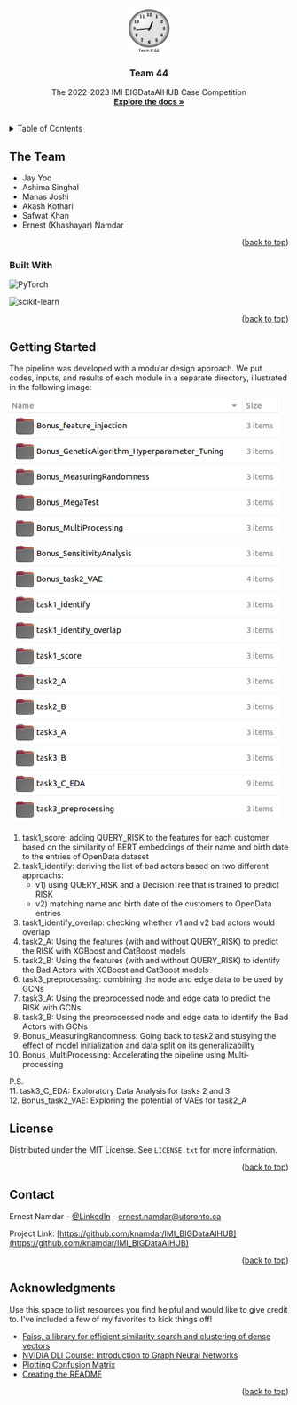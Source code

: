<!-- Source: https://github.com/othneildrew/Best-README-Template/pull/73 -->
<a name="readme-top"></a>


<!-- PROJECT SHIELDS -->
<!--
*** I'm using markdown "reference style" links for readability.
*** Reference links are enclosed in brackets [ ] instead of parentheses ( ).
*** See the bottom of this document for the declaration of the reference variables
*** for contributors-url, forks-url, etc. This is an optional, concise syntax you may use.
*** https://www.markdownguide.org/basic-syntax/#reference-style-links
-->


<!-- PROJECT LOGO -->
<br />
<div align="center">
  <a href="https://github.com/knamdar/IMI_BIGDataAIHUB">
    <img src="images/logo.png" alt="Logo" width="80" height="80">
  </a>

  <h3 align="center">Team 44</h3>

  <p align="center">
    The 2022-2023 IMI BIGDataAIHUB Case Competition
    <br />
    <a href="https://github.com/knamdar/IMI_BIGDataAIHUB/tree/master/documents"><strong>Explore the docs »</strong></a>
    <br />
    <br />
  </p>
</div>



<!-- TABLE OF CONTENTS -->
<details>
  <summary>Table of Contents</summary>
  <ol>
    <li>
      <a href="#the-team">The Team</a>
    </li>
    <li>
      <a href="#getting-started">Getting Started</a>
    </li>
    <li><a href="#license">License</a></li>
    <li><a href="#contact">Contact</a></li>
    <li><a href="#acknowledgments">Acknowledgments</a></li>
  </ol>
</details>


<!-- ABOUT THE PROJECT -->
## The Team

* Jay Yoo
* Ashima Singhal
* Manas Joshi
* Akash Kothari
* Safwat Khan
* Ernest (Khashayar) Namdar



<p align="right">(<a href="#readme-top">back to top</a>)</p>



### Built With

![PyTorch][pytoch]

![scikit-learn][scikit-learn-url]

<p align="right">(<a href="#readme-top">back to top</a>)</p>



<!-- GETTING STARTED -->
## Getting Started

The pipeline was developed with a modular design approach. We put codes, inputs, and results of each module in a separate directory, illustrated in the following image:

![Product Name Screen Shot][product-screenshot]

1. task1_score: adding QUERY_RISK to the features for each customer based on the similarity of BERT embeddings of their name and birth date to the entries of OpenData dataset
2. task1_identify: deriving the list of bad actors based on two different approachs: 
    + v1) using QUERY_RISK and a DecisionTree that is trained to predict RISK 
    + v2) matching name and birth date of the customers to OpenData entries
3. task1_identify_overlap: checking whether v1 and v2 bad actors would overlap
4. task2_A: Using the features (with and without QUERY_RISK) to predict the RISK with XGBoost and CatBoost models
5. task2_B: Using the features (with and without QUERY_RISK) to identify the Bad Actors with XGBoost and CatBoost models
6. task3_preprocessing: combining the node and edge data to be used by GCNs
7. task3_A: Using the preprocessed node and edge data to predict the RISK with GCNs
8. task3_B: Using the preprocessed node and edge data to identify the Bad Actors with GCNs
9. Bonus_MeasuringRandomness: Going back to task2 and stusying the effect of model initialization and data split on its generalizability
10. Bonus_MultiProcessing: Accelerating the pipeline using Multi-processing

P.S.\
11. task3_C_EDA: Exploratory Data Analysis for tasks 2 and 3\
12. Bonus_task2_VAE: Exploring the potential of VAEs for task2_A


<!-- LICENSE -->
## License

Distributed under the MIT License. See `LICENSE.txt` for more information.

<p align="right">(<a href="#readme-top">back to top</a>)</p>



<!-- CONTACT -->
## Contact

Ernest Namdar - [@LinkedIn](https://www.linkedin.com/in/ernest-namdar/) - ernest.namdar@utoronto.ca

Project Link: [https://github.com/knamdar/IMI_BIGDataAIHUB](https://github.com/knamdar/IMI_BIGDataAIHUB)

<p align="right">(<a href="#readme-top">back to top</a>)</p>



<!-- ACKNOWLEDGMENTS -->
## Acknowledgments

Use this space to list resources you find helpful and would like to give credit to. I've included a few of my favorites to kick things off!

* [Faiss, a library for efficient similarity search and clustering of dense vectors](https://github.com/facebookresearch/faiss)
* [NVIDIA DLI Course: Introduction to Graph Neural Networks](https://courses.nvidia.com/courses/course-v1:DLI+S-FX-05+V1/)
* [Plotting Confusion Matrix](https://github.com/DTrimarchi10/confusion_matrix/)
* [Creating the README](https://github.com/othneildrew/Best-README-Template)


<p align="right">(<a href="#readme-top">back to top</a>)</p>



<!-- MARKDOWN LINKS & IMAGES -->
<!-- https://www.markdownguide.org/basic-syntax/#reference-style-links -->

[product-screenshot]: images/screenshot.png
[pytoch-url]: https://pytorch.org
[pytoch]: https://img.shields.io/badge/PyTorch-EE4C2C.svg?style=for-the-badge&logo=PyTorch&logoColor=white
[scikit-learn-url]: https://scikit-learn.org
[scikit-learn]: https://img.shields.io/badge/scikitlearn-F7931E.svg?style=for-the-badge&logo=scikit-learn&logoColor=white

